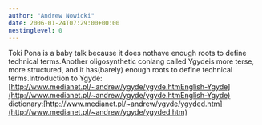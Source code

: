 ```yaml
---
author: "Andrew Nowicki"
date: 2006-01-24T07:29:00+00:00
nestinglevel: 0
---
```

Toki Pona is a baby talk because it does nothave enough roots to define technical terms.Another oligosynthetic conlang called Ygydeis more terse, more structured, and it has(barely) enough roots to define technical terms.Introduction to Ygyde:[http://www.medianet.pl/~andrew/ygyde/ygyde.htmEnglish-Ygyde](http://www.medianet.pl/~andrew/ygyde/ygyde.htmEnglish-Ygyde) dictionary:[http://www.medianet.pl/~andrew/ygyde/ygyded.htm](http://www.medianet.pl/~andrew/ygyde/ygyded.htm)